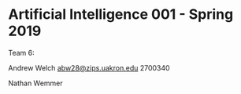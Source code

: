 # Artificial Intelligence 001 - Spring 2019

Team 6:

Andrew Welch abw28@zips.uakron.edu 2700340

Nathan Wemmer
